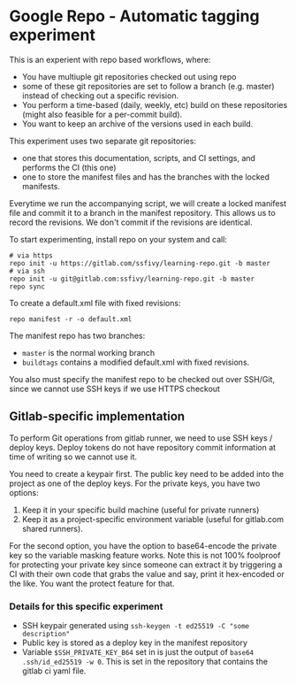 # Google Repo - Automatic tagging experiment

This is an experient with repo based workflows, where:
- You have multiuple git repositories checked out using repo
- some of these git repositories are set to follow a branch (e.g. master) instead of checking out a specific revision.
- You perform a time-based (daily, weekly, etc) build on these repositories (might also feasible for a per-commit build).
- You want to keep an archive of the versions used in each build.

This experiment uses two separate git repositories:
- one that stores this documentation, scripts, and CI settings, and performs the CI (this one)
- one to store the manifest files and has the branches with the locked manifests.

Everytime we run the accompanying script, we will create a locked manifest file and commit it to a branch in the manifest repository. This allows us to record the revisions.
We don't commit if the revisions are identical.

To start experimenting, install repo on your system and call:

```
# via https
repo init -u https://gitlab.com/ssfivy/learning-repo.git -b master
# via ssh
repo init -u git@gitlab.com:ssfivy/learning-repo.git -b master
repo sync
```

To create a default.xml file with fixed revisions:

`repo manifest -r -o default.xml`

The manifest repo has two branches:
- `master` is the normal working branch
- `buildtags` contains a modified default.xml with fixed revisions.

You also must specify the manifest repo to be checked out over SSH/Git,
since we cannot use SSH keys if we use HTTPS checkout

## Gitlab-specific implementation

To perform Git operations from gitlab runner, we need to use SSH keys / deploy keys.
Deploy tokens do not have repository commit information at time of writing so we cannot use it.

You need to create a keypair first.
The public key need to be added into the project as one of the deploy keys.
For the private keys, you have two options:

1. Keep it in your specific build machine (useful for private runners)
2. Keep it as a project-specific environment variable (useful for gitlab.com shared runners).

For the second option, you have the option to base64-encode the private key so the variable masking feature works.
Note this is not 100% foolproof for protecting your private key since someone can extract it
by triggering a CI with their own code that grabs the value and say, print it hex-encoded or the like.
You want the protect feature for that.

### Details for this specific experiment

- SSH keypair generated using `ssh-keygen -t ed25519 -C "some description"`
- Public key is stored as a deploy key in the manifest repository
- Variable `$SSH_PRIVATE_KEY_B64` set in is just the output of `base64 .ssh/id_ed25519 -w 0`. This is set in the repository that contains the gitlab ci yaml file.
